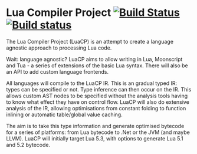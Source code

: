 # Lua Compiler Project [![Build Status](https://travis-ci.org/SquidDev/LuaCompilerProject.svg?branch=vnext)](https://travis-ci.org/SquidDev/LuaCompilerProject) [![Build status](https://ci.appveyor.com/api/projects/status/p49ub3b610kmi2n6/branch/vnext?svg=true)](https://ci.appveyor.com/project/SquidDev/luacompilerproject/branch/vnext)
The Lua Compiler Project (LuaCP) is an attempt to create a language agnostic approach to processing Lua code.

Wait: language agnostic? LuaCP aims to allow writing in Lua, Moonscript and Tua - a series of extensions of the basic Lua syntax. There will also be an API to add custom language frontends.

All languages will compile to the LuaCP IR. This is an gradual typed IR: types can be specified or not. Type inference can then occur on the IR. This allows custom AST nodes to be specified without the analysis tools having to know what effect they have on control flow. LuaCP will also do extensive analysis of the IR, allowing optimisations from constant folding to function inlining or automatic table/global value caching.

The aim is to take this type information and generate optimised bytecode for a series of platforms: from Lua bytecode to .Net or the JVM (and maybe LLVM). LuaCP will initially target Lua 5.3, with options to generate Lua 5.1 and 5.2 bytecode.
